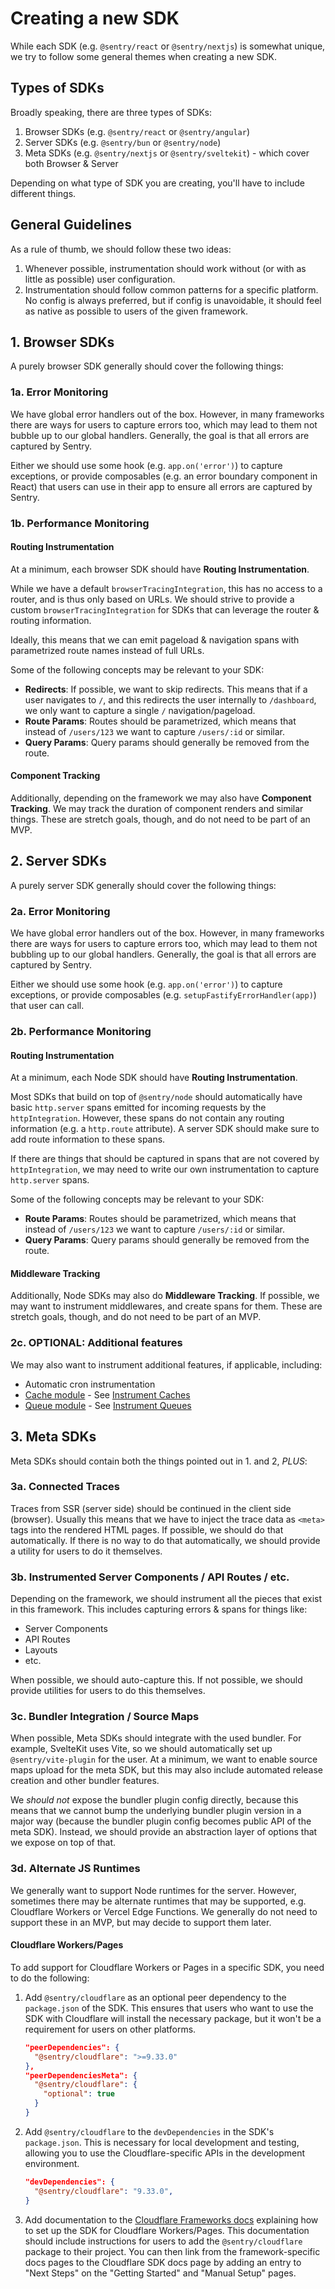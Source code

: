 # Creating a new SDK

While each SDK (e.g. `@sentry/react` or `@sentry/nextjs`) is somewhat unique, we try to follow some general themes when
creating a new SDK.

## Types of SDKs

Broadly speaking, there are three types of SDKs:

1. Browser SDKs (e.g. `@sentry/react` or `@sentry/angular`)
2. Server SDKs (e.g. `@sentry/bun` or `@sentry/node`)
3. Meta SDKs (e.g. `@sentry/nextjs` or `@sentry/sveltekit`) - which cover both Browser & Server

Depending on what type of SDK you are creating, you'll have to include different things.

## General Guidelines

As a rule of thumb, we should follow these two ideas:

1. Whenever possible, instrumentation should work without (or with as little as possible) user configuration.
2. Instrumentation should follow common patterns for a specific platform. No config is always preferred, but if config
   is unavoidable, it should feel as native as possible to users of the given framework.

## 1. Browser SDKs

A purely browser SDK generally should cover the following things:

### 1a. Error Monitoring

We have global error handlers out of the box. However, in many frameworks there are ways for users to capture errors
too, which may lead to them not bubble up to our global handlers. Generally, the goal is that all errors are captured by
Sentry.

Either we should use some hook (e.g. `app.on('error')`) to capture exceptions, or provide composables (e.g. an error
boundary component in React) that users can use in their app to ensure all errors are captured by Sentry.

### 1b. Performance Monitoring

#### Routing Instrumentation

At a minimum, each browser SDK should have **Routing Instrumentation**.

While we have a default `browserTracingIntegration`, this has no access to a router, and is thus only based on URLs. We
should strive to provide a custom `browserTracingIntegration` for SDKs that can leverage the router & routing
information.

Ideally, this means that we can emit pageload & navigation spans with parametrized route names instead of full URLs.

Some of the following concepts may be relevant to your SDK:

- **Redirects**: If possible, we want to skip redirects. This means that if a user navigates to `/`, and this redirects
  the user internally to `/dashboard`, we only want to capture a single `/` navigation/pageload.
- **Route Params**: Routes should be parametrized, which means that instead of `/users/123` we want to capture
  `/users/:id` or similar.
- **Query Params**: Query params should generally be removed from the route.

#### Component Tracking

Additionally, depending on the framework we may also have **Component Tracking**. We may track the duration of component
renders and similar things. These are stretch goals, though, and do not need to be part of an MVP.

## 2. Server SDKs

A purely server SDK generally should cover the following things:

### 2a. Error Monitoring

We have global error handlers out of the box. However, in many frameworks there are ways for users to capture errors
too, which may lead to them not bubbling up to our global handlers. Generally, the goal is that all errors are captured
by Sentry.

Either we should use some hook (e.g. `app.on('error')`) to capture exceptions, or provide composables (e.g.
`setupFastifyErrorHandler(app)`) that user can call.

### 2b. Performance Monitoring

#### Routing Instrumentation

At a minimum, each Node SDK should have **Routing Instrumentation**.

Most SDKs that build on top of `@sentry/node` should automatically have basic `http.server` spans emitted for incoming
requests by the `httpIntegration`. However, these spans do not contain any routing information (e.g. a `http.route`
attribute). A server SDK should make sure to add route information to these spans.

If there are things that should be captured in spans that are not covered by `httpIntegration`, we may need to write our
own instrumentation to capture `http.server` spans.

Some of the following concepts may be relevant to your SDK:

- **Route Params**: Routes should be parametrized, which means that instead of `/users/123` we want to capture
  `/users/:id` or similar.
- **Query Params**: Query params should generally be removed from the route.

#### Middleware Tracking

Additionally, Node SDKs may also do **Middleware Tracking**. If possible, we may want to instrument middlewares, and
create spans for them. These are stretch goals, though, and do not need to be part of an MVP.

### 2c. OPTIONAL: Additional features

We may also want to instrument additional features, if applicable, including:

- Automatic cron instrumentation
- [Cache module](https://docs.sentry.io/product/insights/caches/) - See
  [Instrument Caches](https://docs.sentry.io/platforms/javascript/guides/connect/tracing/instrumentation/custom-instrumentation/caches-module/)
- [Queue module](https://docs.sentry.io/product/insights/queue-monitoring/) - See
  [Instrument Queues](https://docs.sentry.io/platforms/javascript/guides/connect/tracing/instrumentation/custom-instrumentation/queues-module/)

## 3. Meta SDKs

Meta SDKs should contain both the things pointed out in 1. and 2, _PLUS_:

### 3a. Connected Traces

Traces from SSR (server side) should be continued in the client side (browser). Usually this means that we have to
inject the trace data as `<meta>` tags into the rendered HTML pages. If possible, we should do that automatically. If
there is no way to do that automatically, we should provide a utility for users to do it themselves.

### 3b. Instrumented Server Components / API Routes / etc.

Depending on the framework, we should instrument all the pieces that exist in this framework. This includes capturing
errors & spans for things like:

- Server Components
- API Routes
- Layouts
- etc.

When possible, we should auto-capture this. If not possible, we should provide utilities for users to do this
themselves.

### 3c. Bundler Integration / Source Maps

When possible, Meta SDKs should integrate with the used bundler. For example, SvelteKit uses Vite, so we should
automatically set up `@sentry/vite-plugin` for the user. At a minimum, we want to enable source maps upload for the meta
SDK, but this may also include automated release creation and other bundler features.

We _should not_ expose the bundler plugin config directly, because this means that we cannot bump the underlying bundler
plugin version in a major way (because the bundler plugin config becomes public API of the meta SDK). Instead, we should
provide an abstraction layer of options that we expose on top of that.

### 3d. Alternate JS Runtimes

We generally want to support Node runtimes for the server. However, sometimes there may be alternate runtimes that may
be supported, e.g. Cloudflare Workers or Vercel Edge Functions. We generally do not need to support these in an MVP, but
may decide to support them later.

#### Cloudflare Workers/Pages

To add support for Cloudflare Workers or Pages in a specific SDK, you need to do the following:

1.  Add `@sentry/cloudflare` as an optional peer dependency to the `package.json` of the SDK.
    This ensures that users who want to use the SDK with Cloudflare will install the necessary package, but it won't be a requirement for users on other platforms.

    ```json
    "peerDependencies": {
      "@sentry/cloudflare": ">=9.33.0"
    },
    "peerDependenciesMeta": {
      "@sentry/cloudflare": {
        "optional": true
      }
    }
    ```

2.  Add `@sentry/cloudflare` to the `devDependencies` in the SDK's `package.json`.
    This is necessary for local development and testing, allowing you to use the Cloudflare-specific APIs in the development environment.

    ```json
    "devDependencies": {
      "@sentry/cloudflare": "9.33.0",
    }
    ```

3.  Add documentation to the [Cloudflare Frameworks docs](https://docs.sentry.io/platforms/javascript/guides/cloudflare/frameworks/) explaining how to set up the SDK for Cloudflare Workers/Pages.
    This documentation should include instructions for users to add the `@sentry/cloudflare` package to their project.
    You can then link from the framework-specific docs pages to the Cloudflare SDK docs page by adding an entry to "Next Steps" on the "Getting Started" and "Manual Setup" pages.

